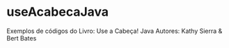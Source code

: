 # useAcabecaJava
Exemplos de códigos do Livro: Use a Cabeça! Java
Autores: Kathy Sierra & Bert Bates
